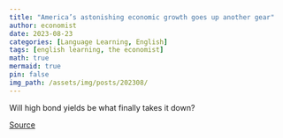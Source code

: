 ```yaml
---
title: "America’s astonishing economic growth goes up another gear"
author: economist
date: 2023-08-23
categories: [Language Learning, English]
tags: [english learning, the economist]
math: true
mermaid: true
pin: false
img_path: /assets/img/posts/202308/
---
```


Will high bond yields be what finally takes it down?

[Source](https://www.economist.com/finance-and-economics/2023/08/23/americas-astonishing-economic-growth-goes-up-another-gear)